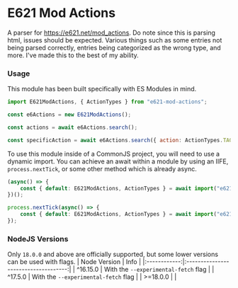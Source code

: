 # E621 Mod Actions

A parser for https://e621.net/mod_actions. Do note since this is parsing html, issues should be expected. Various things such as some entries not being parsed correctly, entries being categorized as the wrong type, and more. I've made this to the best of my ability.

### Usage
This module has been built specifically with ES Modules in mind.

```js
import E621ModActions, { ActionTypes } from "e621-mod-actions";

const e6Actions = new E621ModActions();

const actions = await e6Actions.search();

const specificAction = await e6Actions.search({ action: ActionTypes.TAG_ALIAS_CREATE });
```

To use this module inside of a CommonJS project, you will need to use a dynamic import. You can achieve an await within a module by using an IIFE, `process.nextTick`, or some other method which is already async.
```js
(async() => {
    const { default: E621ModActions, ActionTypes } = await import("e621-mod-actions");
})();

process.nextTick(async() => {
    const { default: E621ModActions, ActionTypes } = await import("e621-mod-actions");
});
```

### NodeJS Versions
Only `18.0.0` and above are officially supported, but some lower versions can be used with flags.
| Node Version |                 Info                 |
|:------------:|:------------------------------------:|
|   ^16.15.0   | With the `--experimental-fetch` flag |
|    ^17.5.0   | With the `--experimental-fetch` flag |
|   >=18.0.0   |                                      |
